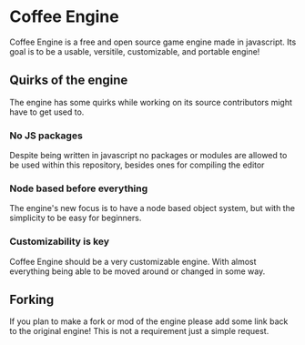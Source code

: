# Coffee Engine

Coffee Engine is a free and open source game engine made in javascript. Its goal is to be a usable, versitile, customizable, and portable engine!

## Quirks of the engine

The engine has some quirks while working on its source contributors might have to get used to.

### No JS packages

Despite being written in javascript no packages or modules are allowed to be used within this repository, besides ones for compiling the editor

### Node based before everything

The engine's new focus is to have a node based object system, but with the simplicity to be easy for beginners.

### Customizability is key

Coffee Engine should be a very customizable engine. With almost everything being able to be moved around or changed in some way.

## Forking

If you plan to make a fork or mod of the engine please add some link back to the original engine! This is not a requirement just a simple request.

